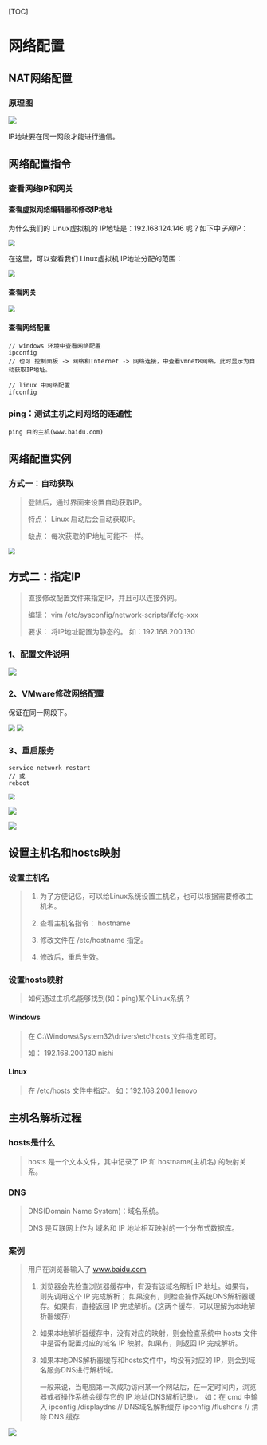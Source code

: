 [TOC]

# 网络配置

## NAT网络配置

### 原理图

![](./img/net.png)

IP地址要在同一网段才能进行通信。

## 网络配置指令

### 查看网络IP和网关

#### 查看虚拟网络编辑器和修改IP地址

为什么我们的 Linux虚拟机的 IP地址是：192.168.124.146 呢？如下中*子网IP*：

<img src="./img/net1.jpg" style="zoom: 80%;" />

在这里，可以查看我们 Linux虚拟机 IP地址分配的范围：

<img src="img/net2.jpg" style="zoom:80%;" />

#### 查看网关

<img src="./img/net3.jpg" style="zoom:80%;" />

#### 查看网络配置

```
// windows 环境中查看网络配置
ipconfig
// 也可 控制面板 -> 网络和Internet -> 网络连接，中查看vmnet8网络，此时显示为自动获取IP地址。

// linux 中网络配置
ifconfig
```

### ping：测试主机之间网络的连通性

```
ping 目的主机(www.baidu.com)
```

## 网络配置实例

### 方式一：自动获取

> 登陆后，通过界面来设置自动获取IP。
>
> 特点：
> 		Linux 启动后会自动获取IP。
>
> 缺点：
> 		每次获取的IP地址可能不一样。

<img src="img/net4.jpg" style="zoom: 80%;" />

## 方式二：指定IP

> 直接修改配置文件来指定IP，并且可以连接外网。
>
> 编辑：
>  		vim /etc/sysconfig/network-scripts/ifcfg-xxx
>
> 要求：
>  		将IP地址配置为静态的。
> 		如：192.168.200.130

### 1、配置文件说明

![](./img/net5.jpg)

### 2、VMware修改网络配置

保证在同一网段下。

<img src="img/net6.jpg" style="zoom:80%;" />

<img src="img/net7.jpg" style="zoom:80%;" />

### 3、重启服务

```
service network restart
// 或
reboot
```

<img src="img/net8.jpg" style="zoom:80%;" />

![](img/net9.jpg)

![](img/net10.jpg)

## 设置主机名和hosts映射

### 设置主机名

> 1. 为了方便记忆，可以给Linux系统设置主机名，也可以根据需要修改主机名。
> 
> 2. 查看主机名指令：
>        hostname
> 
> 3. 修改文件在 /etc/hostname 指定。
> 
> 4. 修改后，重启生效。

### 设置hosts映射

> 如何通过主机名能够找到(如：ping)某个Linux系统？

#### Windows

> 在 C:\Windows\System32\drivers\etc\hosts 文件指定即可。
> 
> 如：
> 	192.168.200.130 nishi

#### Linux

>   在 /etc/hosts 文件中指定。
>   	如：192.168.200.1 lenovo

## 主机名解析过程

### hosts是什么

> hosts 是一个文本文件，其中记录了 IP 和 hostname(主机名) 的映射关系。

### DNS

> DNS(Domain Name System)：域名系统。
> 
> DNS 是互联网上作为 域名和 IP 地址相互映射的一个分布式数据库。

### 案例

> 用户在浏览器输入了 www.baidu.com
>
> 1. 浏览器会先检查浏览器缓存中，有没有该域名解析 IP 地址。如果有，则先调用这个 IP 完成解析；
>    如果没有，则检查操作系统DNS解析器缓存。如果有，直接返回 IP 完成解析。(这两个缓存，可以理解为本地解析器缓存)
>
> 2. 如果本地解析器缓存中，没有对应的映射，则会检查系统中 hosts 文件中是否有配置对应的域名 IP 映射。如果有，则返回 IP 完成解析。
>
> 3. 如果本地DNS解析器缓存和hosts文件中，均没有对应的 IP，则会到域名服务DNS进行解析域。
>
>     一般来说，当电脑第一次成功访问某一个网站后，在一定时间内，浏览器或者操作系统会缓存它的 IP 地址(DNS解析记录)。
>     	如：在 cmd 中输入
>     		ipconfig /displaydns // DNS域名解析缓存
>     		ipconfig /flushdns  // 清除 DNS 缓存
>

![](./img/jincheng.jpg)